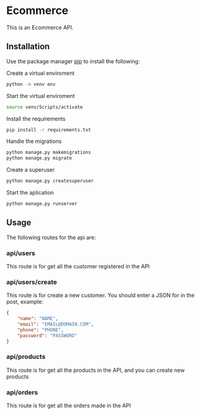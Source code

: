 # Ecommerce

This is an Ecommerce API.

## Installation

Use the package manager [pip](https://pip.pypa.io/en/stable/) to install the following:

Create a virtual enviroment
```bash
python -m venv env
```

Start the virtual enviroment
```bash
source venv/Scripts/activate
```

Install the requirements
```bash
pip install -r requirements.txt
```

Handle the migrations
```bash
python manage.py makemigrations
python manage.py migrate
```

Create a superuser
```bash
python manage.py createsuperuser
```

Start the aplication
```bash
python manage.py runserver
```

## Usage

The following routes for the api are:

### api/users
This route is for get all the customer registered in the API

### api/users/create
This route is for create a new customer.
You should enter a JSON for in the post, example:

```JSON
{
    "name": "NAME",
    "email": "EMAIL@DOMAIN.COM",
    "phone": "PHONE",
    "password": "PASSWORD"
}
```

### api/products
This route is for get all the products in the API, and you can create new products

### api/orders
This route is for get all the orders made in the API

